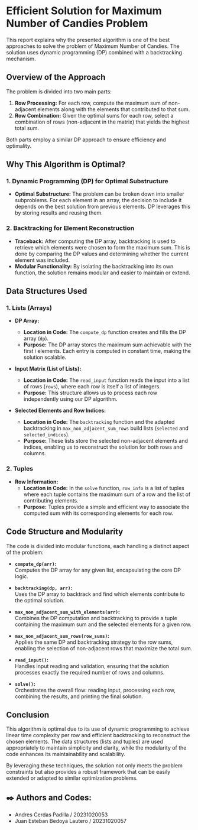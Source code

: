 # Efficient Solution for Maximum Number of Candies Problem

This report explains why the presented algorithm is one of the best approaches to solve the problem of Maximum Number of Candies. The solution uses dynamic programming (DP) combined with a backtracking mechanism.

## Overview of the Approach

The problem is divided into two main parts:
1. **Row Processing:** For each row, compute the maximum sum of non-adjacent elements along with the elements that contributed to that sum.
2. **Row Combination:** Given the optimal sums for each row, select a combination of rows (non-adjacent in the matrix) that yields the highest total sum.

Both parts employ a similar DP approach to ensure efficiency and optimality.

## Why This Algorithm is Optimal?

### 1. **Dynamic Programming (DP) for Optimal Substructure**
- **Optimal Substructure:** The problem can be broken down into smaller subproblems. For each element in an array, the decision to include it depends on the best solution from previous elements. DP leverages this by storing results and reusing them.

### 2. **Backtracking for Element Reconstruction**
- **Traceback:** After computing the DP array, backtracking is used to retrieve which elements were chosen to form the maximum sum. This is done by comparing the DP values and determining whether the current element was included.
- **Modular Functionality:** By isolating the backtracking into its own function, the solution remains modular and easier to maintain or extend.

## Data Structures Used

### 1. **Lists (Arrays)**
- **DP Array:**  
  - **Location in Code:** The `compute_dp` function creates and fills the DP array (`dp`).
  - **Purpose:** The DP array stores the maximum sum achievable with the first *i* elements. Each entry is computed in constant time, making the solution scalable.
  
- **Input Matrix (List of Lists):**  
  - **Location in Code:** The `read_input` function reads the input into a list of rows (`rows`), where each row is itself a list of integers.
  - **Purpose:** This structure allows us to process each row independently using our DP algorithm.

- **Selected Elements and Row Indices:**  
  - **Location in Code:** The `backtracking` function and the adapted backtracking in `max_non_adjacent_sum_rows` build lists (`selected` and `selected_indices`).
  - **Purpose:** These lists store the selected non-adjacent elements and indices, enabling us to reconstruct the solution for both rows and columns.

### 2. **Tuples**
- **Row Information:**  
  - **Location in Code:** In the `solve` function, `row_info` is a list of tuples where each tuple contains the maximum sum of a row and the list of contributing elements.
  - **Purpose:** Tuples provide a simple and efficient way to associate the computed sum with its corresponding elements for each row.

## Code Structure and Modularity

The code is divided into modular functions, each handling a distinct aspect of the problem:

- **`compute_dp(arr)`:**  
  Computes the DP array for any given list, encapsulating the core DP logic.

- **`backtracking(dp, arr)`:**  
  Uses the DP array to backtrack and find which elements contribute to the optimal solution.

- **`max_non_adjacent_sum_with_elements(arr)`:**  
  Combines the DP computation and backtracking to provide a tuple containing the maximum sum and the selected elements for a given row.

- **`max_non_adjacent_sum_rows(row_sums)`:**  
  Applies the same DP and backtracking strategy to the row sums, enabling the selection of non-adjacent rows that maximize the total sum.

- **`read_input()`:**  
  Handles input reading and validation, ensuring that the solution processes exactly the required number of rows and columns.

- **`solve()`:**  
  Orchestrates the overall flow: reading input, processing each row, combining the results, and printing the final solution.

## Conclusion

This algorithm is optimal due to its use of dynamic programming to achieve linear time complexity per row and efficient backtracking to reconstruct the chosen elements. The data structures (lists and tuples) are used appropriately to maintain simplicity and clarity, while the modularity of the code enhances its maintainability and scalability.

By leveraging these techniques, the solution not only meets the problem constraints but also provides a robust framework that can be easily extended or adapted to similar optimization problems.


## ✒️ Authors and Codes:

- Andres Cerdas Padilla  / 20231020053
- Juan Esteban Bedoya Lautero / 20231020057
